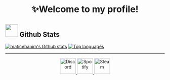 <h1 align="center">✨Welcome to my profile!</h1>



<h2><a href="#"><img src="https://cdn-icons-png.flaticon.com/512/190/190982.png" width="40px" height="40px"/></a> Github Stats</h2>

<a href="#"><img src="https://github-readme-stats.vercel.app/api?username=matice&show_icons=true&theme=cobalt" alt="maticehanim's Github stats"/></a>
<a href="#"><img src="https://github-readme-stats.vercel.app/api/top-langs/?username=matice&layout=compact&theme=cobalt" alt="Top languages"/></a>

<hr>

<div align="center">
  <a href="https://discord.com/users/852702111635472385">
    <img src="https://www.freepnglogos.com/uploads/discord-logo-png/concours-discord-cartes-voeux-fortnite-france-6.png" alt="Discord" title="matcheshu" height="50px" width="50px"/>
  </a>

  <a href="https://open.spotify.com/user/l2cntm5n722tnm2yfokbvwecf">
    <img src="https://www.freeiconspng.com/thumbs/spotify-icon/spotify-icon-22.png" alt="Spotify" title="Rahuna" height="50px" width="50px"/>
  </a>

  <a href="https://steamcommunity.com/profiles/76561199045276053">
    <img src="https://upload.wikimedia.org/wikipedia/commons/thumb/c/c6/Breezeicons-apps-48-steam.svg/2048px-Breezeicons-apps-48-steam.svg.png" alt="Steam" title="Rahuna" height="50px" width="50px"/>
  </a>
</div>

<!--

**maticehanim/maticehanim** is a ✨ _special_ ✨ repository because its `README.md` (this file) appears on your GitHub profile.

Here are some ideas to get you started:

- 🔭 I’m currently working on ...
- 🌱 I’m currently learning ...
- 👯 I’m looking to collaborate on ...
- 🤔 I’m looking for help with ...
- 💬 Ask me about ...
- 📫 How to reach me: ...
- 😄 Pronouns: ...
- ⚡ Fun fact: ...
-->
